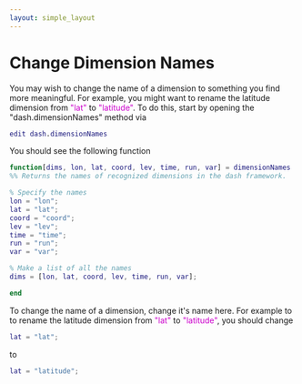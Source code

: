 ```yaml
---
layout: simple_layout
---
```


# Change Dimension Names

You may wish to change the name of a dimension to something you find more meaningful. For example, you might want to rename the latitude dimension from <span style="color:#cc00cc">"lat"</span> to <span style="color:#cc00cc">"latitude"</span>. To do this, start by opening the "dash.dimensionNames" method via
```matlab
edit dash.dimensionNames
```

You should see the following function
```matlab
function[dims, lon, lat, coord, lev, time, run, var] = dimensionNames
%% Returns the names of recognized dimensions in the dash framework.

% Specify the names
lon = "lon";
lat = "lat";
coord = "coord";
lev = "lev";
time = "time";
run = "run";
var = "var";

% Make a list of all the names
dims = [lon, lat, coord, lev, time, run, var];

end
```
To change the name of a dimension, change it's name here. For example to to rename the latitude dimension from <span style="color:#cc00cc">"lat"</span> to <span style="color:#cc00cc">"latitude"</span>, you should change
```matlab
lat = "lat";
```
to
```matlab
lat = "latitude";
```
